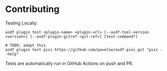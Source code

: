 # Contributing

Testing Locally:

```shell
asdf plugin test <plugin-name> <plugin-url> [--asdf-tool-version <version>] [--asdf-plugin-gitref <git-ref>] [test-command*]

# TODO: adapt this
asdf plugin test pixi https://github.com/pavelzw/asdf-pixi.git "pixi --help"
```

Tests are automatically run in GitHub Actions on push and PR.
